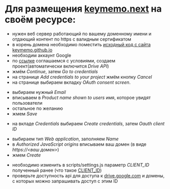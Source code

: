 # Для размещения [keymemo.next][caйт_keymemo.github.io] на своём ресурсе:
- нужен веб сервер работающий по вашему доменному имени и отдающий контент по https с валидным сертификатом
- в корень домена необходимо поместить [исходный код с сайта keymemo.github.io][исходный_код_keymemo.github.io]
- необходим аккаунт Google
- по [ссылке](https://console.developers.google.com/flows/enableapi?apiid=drive) соглашаемся с условиями, создаем проект(автоматически включится *Drive API*)
- жмём *Continue*, затем *Go to credentials*
- на странице *Add credentials to your project* жмём кнопку *Cancel*
- на странице выбираем вкладку *OAuth consent screen*.
 + выбираем нужный *Email*
 + вписываем в *Product name shown to users* имя, которое увидят пользователи
 + остальное по желанию
 + жмем *Save*
- на вкладе *Credentials* выбираем *Create credentials*, затем *Oauth client ID*
 + выбираем тип *Web application*, заполняем *Name*
 + в *Authorized JavaScript origins* вписываем ваш домен (в виде *https://<ваш домен>*)
 + жмем *Create*
- необходимо изменить в scripts/settings.js параметр *CLIENT_ID* полученный ранее (что такое [CLIENT_ID](https://developers.google.com/identity/protocols/OAuth2))
- проверьте доступность api для доступа к [drive.google.com][drive_google_com] и домены, с которых можно запрашивать доступ с этим ID


[caйт_keymemo.github.io]:https://keymemo.github.io/
[исходный_код_keymemo.github.io]:https://github.com/keymemo/keymemo.github.io/
[drive_google_com]:https://drive.google.com
[CryptoJS]:https://code.google.com/archive/p/crypto-js/
[CryptoJS_aes]:https://github.com/jakubzapletal/crypto-js/blob/master/README.md#aes